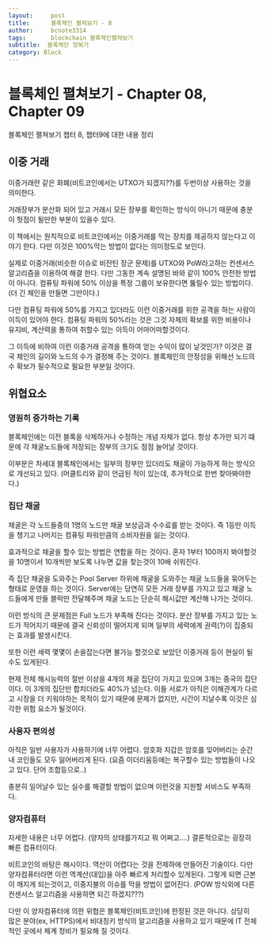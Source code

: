 ```yaml
---
layout:     post
title:      블록체인 펼쳐보기 - 8
author:     bcnote3314
tags: 		blockchain 블록체인펼쳐보기
subtitle:  블록체인 정복기	
category: Block
---
```


# 블록체인 펼쳐보기 - Chapter 08, Chapter 09

블록체인 펼쳐보기 챕터 8, 챕터9에 대한 내용 정리 

## 이중 거래

이중거래란 같은 화폐(비트코인에서는 UTXO가 되겠지??)를 두번이상 사용하는 것을 의미한다.

거래장부가 분산화 되어 있고 거래시 모든 장부를 확인하는 방식이 아니기 때문에 충분이 헛점이 될만한 부분이 있을수 있다.

이 책에서는 원칙적으로 비트코인에서는 이중거래를 막는 장치를 제공하지 않는다고 이야기 한다.
다만 이것은 100%막는 방법이 없다는 의미정도로 보인다.

실제로 이중거래(비슷한 이슈로 비잔틴 장군 문제)를 UTXO와 PoW라고하는 컨센서스 알고리즘을 이용하여 해결 한다. 
다만 그동한 계속 설명된 바와 같이 100% 안전한 방법이 아니다. 컴퓨팅 파워에 50% 이상을 특정 그룹이 보유한다면 뚫릴수 있는 방법이다. (더 긴 체인을 만들면 그만이다.)

다만 컴퓨팅 파워에 50%를 가지고 있더라도 이런 이중거래를 위한 공격을 하는 사람이 이득이 있어야 한다.
컴퓨팅 파워의 50%라는 것은 그것 자체의 확보를 위한 비용이나 유지비, 계산력을 통하여 취할수 있는 이득이 어마어마할것이다.

그 이득에 비하여 이런 이중거래 공격을 통하여 얻는 수익이 많이 날것인가?
이것은 결국 체인의 길이와 노드의 수가 결정해 주는 것이다. 블록체인의 안정성을 위해선 노드의 수 확보가 필수적으로 필요한 부분일 것이다.

## 위협요소

### 영원히 증가하는 기록

블록체인에는 이전 블록을 삭제하거나 수정하는 개념 자체가 없다. 항상 추가만 되기 떄문에 각 채굴노드들에 저장되는 장부의 크기도 점점 늘어날 것이다. 

이부분은 차세대 블록체인에서는 일부의 장부만 있더라도 채굴이 가능하게 하는 방식으로 개선되고 있다. (머클트리와 같이 언급된 적이 있는데, 추가적으로 한번 찾아봐야한다.)

### 집단 채굴

채굴은 각 노드들중의 1명의 노드만 채굴 보상금과 수수료를 받는 것이다.
즉 1등만 이득을 챙기고 나머지는 컴퓨팅 파워만큼의 소비자원을 잃는 것이다.

효과적으로 채굴을 할수 있는 방법은 연합을 하는 것이다.
혼자 1부터 100까지 봐야할것을 10명이서 10개씩만 보도록 나누면 값을 찾는것이 10배 쉬워진다.

즉 집단 채굴을 도와주는 Pool Server 하위에 채굴을 도와주는 채굴 노드들을 묶어두는 형태로 운영을 하는 것이다.
Server에는 당연히 모든 거래 장부를 가지고 있고 채굴 노드들에게 만들 블럭만 전달해주며 채굴 노드는 단순히 해시값만 계산해 나가는 것이다.

이런 방식의 큰 문제점은 Full 노드가 부족해 진다는 것이다.
분산 장부를 가지고 있는 노드가 적어지기 때문에 결국 신뢰성이 떨어지게 되며 일부의 세력에게 권력(?)이 집중되는 효과를 발생시킨다.

또한 이런 세력 몇몇이 손을잡는다면 불가능 할것으로 보았던 이중거래 등이 현실이 될수도 있게된다.

현재 전체 해시능력의 절반 이상을 4개의 채굴 집단이 가지고 있으며 3개는 중국의 집단이다. 이 3개의 집단만 합치더라도 40%가 넘는다. 이들 서로가 아직은 이해관계가 다르고 시장을 더 키워야하는 목적이 있기 때문에 문제가 없지만, 시간이 지날수록 이것은 심각한 위험 요소가 될것이다.

### 사용자 편의성

아직은 일반 사용자가 사용하기에 너무 어렵다.
암호화 지갑은 암호를 잊어버리는 순간 내 코인들도 모두 잃어버리게 된다. (요즘 이더리움등에는 복구할수 있는 방법들이 나오고 있다. 단어 조합등으로..)

충분히 일어날수 있는 실수를 해결할 방법이 없으며 이런것을 지원할 서비스도 부족하다.

### 양자컴퓨터 

자세한 내용은 너무 어렵다. (양자의 상태를가지고 뭐 어쩌고….)
결론적으로는 굉장히 빠른 컴퓨터이다. 

비트코인의 바탕은 해시이다. 역산이 어렵다는 것을 전제하에 만들어진 기술이다.
다만 양자컴퓨터라면 이런 역계산(대입)을 아주 빠르게 처리할수 있게된다. 그렇게 되면 근본이 깨지게 되는것이고, 이중지불의 이슈를 막을 방법이 없어진다. (POW 방식외에 다른 컨센서스 알고리즘을 사용하면 되긴 하겠지???)

다만 이 양자컴퓨터에 의한 위협은 블록체인(비트코인)에 한정된 것은 아니다.
상당히 많은 분야(ex, HTTPS)에서 비대칭키 방식의 알고리즘을 사용하고 있기 때문에 IT 전체적인 곳에서 체계 정비가 필요해 질 것이다.

